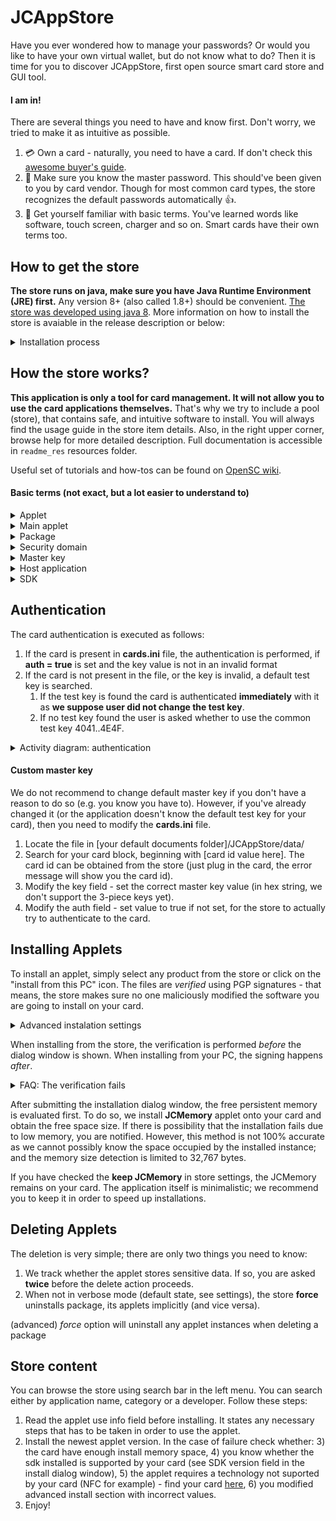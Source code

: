 # JCAppStore 

Have you ever wondered how to manage your passwords? Or would you like to have your own virtual wallet, but do not know what to do? Then it is time for you to discover JCAppStore, first open source smart card store and GUI tool.

#### I am in! ####

There are several things you need to have and know first. Don't worry, we tried to make it as 
intuitive as possible.

1. :credit_card: Own a card - naturally, you need to have a card. If don't check this 
[awesome buyer's guide](https://github.com/martinpaljak/GlobalPlatformPro/tree/master/docs/JavaCardBuyersGuide). 
2. :key: Make sure you know the master password. This should've been given to you 
by card vendor. Though for most common card types, the store recognizes the default passwords 
automatically :thumbsup:.
3. :abcd: Get yourself familiar with basic terms. You've learned words like software, touch 
screen, charger and so on. Smart cards have their own terms too.

How to get the store
-----

**The store runs on java, make sure you have Java Runtime Environment (JRE) first.** Any version 8+ 
(also called 1.8+) should be convenient. [The store was developed using java 8](https://www.oracle.com/technetwork/java/javase/downloads/jre8-downloads-2133155.html).
More information on how to install the store is avaiable in the release description or below:
<details>
   <summary>Installation process</summary>
   
#### Windows
In Releases, download the latest windows zip file. Extract contents of the zip and open it. Inside, double click 
JCAppStore-[version]-win.jar file - it is an installer that will install the store for you: follow the instructions.

You should be able to run the installer by double-clicking; if it asks for the software to run the .jar with, select JRE
from `C:\Program Files\Java\jre_[version]\bin\java.exe`.

#### Unix/Linux
For ubuntu/debian, a `.deb` package is available. Just install the package and run the application twice: for the first time using `root`:
```
$ sudo jcapp
```
The store has to change access rights for the JCAppStore sources folder. We are unable to do it when installing as we can't 
get the user name we should change the rights to. All necessary setup is done and the shell exits. Now run jcappstore again: `jcapp`

###### Universal UNIX
1. Download the tar ball for unix from the latest release and extract it.
2. Decide on where to put the application data. We recommed to choose folder such as: **/usr/share/java**
3. Inside your selected folder, create another folder called **JCAppStore** and move here all files from the package except launcher.sh file.
4. Modify **launcher.sh** file: set `DIR=path_to_the_sources`. For example: `DIR=/usr/share/java/JCAppStore`
5. Put the launcher script anywhere you like and launch the app with it. You can put it inside `/usr/bin` folder so that it is 
visible from anywhere and rename it conveniently (**jcapp**, for example). You may have to set executable rights to the launcher as follows: 
**chmod u+x launcher.sh**. It is up to you where the script is located and how the application will be launched. 
All you need to do is execute the shell script.

###### Apple OS-x
Apple is also a UNIX system. Use the guide above.

Advanced:
We are going to introduce Apple-specific .tar distribution (some GUI features), but now we are unable to build it because
we have no access to a mac computer. You can build yours version: in the `AppletStore` class, uncomment the applet-specific
lines and build the application.
</details>


How the store works?
------

**This application is only a tool for card management. It will not allow you to use the card 
applications themselves.** That's why we try to include a pool (store), that contains safe, and
intuitive software to install. You will always find the usage guide in the store item details. 
Also, in the right upper corner, browse help for more detailed description. 
Full documentation is accessible in `readme_res` resources folder.

Useful set of tutorials and how-tos can be found on [OpenSC wiki](https://github.com/OpenSC/OpenSC/wiki/Using-smart-cards-with-applications).

#### Basic terms (not exact, but a lot easier to understand to) ####
<details>
   <summary>Applet</summary>
   <p>Applet is the software running on your card. You can think of it as a synonym for application. Applet identifier is often called AID.</p>
</details>

<details>
   <summary>Main applet</summary>
   <p>Main applet is the default application running. Rarely, some applets require to be main in order to work. Most likely you will not have any applet as a main.
   <br>
   <br>Why main applet (you can skip this): if an applet isn't main, the card manager has to select the applet first before sending any applet-specific commands. 
   Some host applications may implicitly suppose that
   their applet is the main and skip the selection part. Fortunately, most hosts do selecting.</p>
</details>

<details>
   <summary>Package</summary>
   <p>Package is a context for applet. The applets or applications are installed from a package. Package can have more applets active.</p>
</details>

<details>
   <summary>Security domain</summary>
   <p>It is a card manager. It is also an applet.</p>
</details>

<details>
   <summary>Master key</summary>
   <p>The master key is not a PIN or a card password you are used to. 
   The key may be one single long sequence (minimum of 16 characters), or it can consist
   of three parts. **You need not to change the deafult master key.** The store supports one-valued keys only (which can be derived from the tree parts too).
   Master key is the key that is required from you by a card manager (security domain). Without the key, you 
   can't modify (e.g. install, delete..) the card contents. 
   More on https://github.com/martinpaljak/GlobalPlatformPro/wiki/Keys. </p>
</details>

<details>
   <summary>Host application</summary>
   <p>The applet on a card needs to communicate with something on your computer. Most applets do not have
   these hosts and thus are very difficult to use. The store does not offer such software.
   
   There are two types of host applications - with GUI (graphical) and CLI (command line).
   For CLI host applications usage see guide 'Command line'
   in the app help section (right upper corner). GUI host should be intuitive. The applet info panel in the store
   should contain more about the applet usage.</p>
</details>

<details>
   <summary>SDK</summary>
   <p>Setup development kit; a library for card software. If install fails, the cause
   may be that your card does not support the newest SDK: you can try to install with older
   SDK instead. All versions in 2.x.x form are usually supported.</p>
</details>

Authentication
-----
The card authentication is executed as follows:
1) If the card is present in **cards.ini** file, the authentication is performed, if **auth = true** is set and the key value is not in an invalid format
2) If the card is not present in the file, or the key is invalid, a default test key is searched.
    1) If the test key is found the card is authenticated **immediately** with it as **we suppose user did not change the test key**.
    2) If no test key found the user is asked whether to use the common test key 4041..4E4F.

<details>
   <summary>Activity diagram: authentication</summary>
   
   ![Authentication activity diagram](readme-res/auth-activity-diagram.png)
</details>



#### Custom master key ####

We do not recommend to change default master key if you don't have a reason to do so 
(e.g. you know you have to). However, if you've already changed it (or the application doesn't know the default test key for your card), 
then you need to modify the **cards.ini** file.

1) Locate the file in \[your default documents folder\]/JCAppStore/data/
2) Search for your card block, beginning with \[card id value here\]. The card id can be obtained from the store (just plug in the card, the error message will show you the card id).
3) Modify the key field - set the correct master key value (in hex string, we don't support the 3-piece keys yet).
4) Modify the auth field - set value to true if not set, for the store to actually try to authenticate to the card.


Installing Applets
-----
To install an applet, simply select any product from the store or click on the "install from this PC" icon. The files are _verified_
using PGP signatures - that means, the store makes sure no one maliciously modified the software you are going to install on your card.

<details>
   <summary>Advanced instalation settings</summary>
   <p>
   
   **You do not need this feature if you are not an advanced user.**
   The values that are used in the advanced settings are hexadecimal numbers. That is, valid characters are **123456789ABCDEFabcdef** only.
   
   _Applets checkboxes_: select the applet(s) to install if more available. Also, custom AID is supported.
   
   _Installation parameters_: is a value passed to the application when installing. The target applet use info section in store provides necessary information.
   
   _Force installation_: will install the applet using force. That is, any applet that would block the installation is removed first (keep this checked for reinstall). 
   
   _Custom signature file_: available when custom-installing. You can attach detached signature file to auto-verify the signature. The process requires you
   to have GPGnu installed and necessary key imported. We do not support auto-importing as we will not touch anyone's keyring.
   </p>
</details> 

When installing from the store, the verification is performed _before_ the dialog window is shown. When installing from your PC, the signing happens _after_.

<details>
   <summary>FAQ: The verification fails</summary>
   <p>
   
   **The verification is not performed**: you need to have GnuPG installed and the store needs to be able to launch it (rights restrictions).
   
   **Missing file**: something or somebody probably modified your local copy of the store. Re-download the store before proceeding.
   
   **Signature failed**: make sure you have the required key in your GnuPG keyring.

   </p>
</details> 

After submitting the installation dialog window, the free persistent memory is evaluated first. To do so, we install **JCMemory** applet onto
your card and obtain the free space size. If there is possibility that the installation fails due to low memory, you are notified. However,
this method is not 100% accurate as we cannot possibly know the space occupied by the installed instance; and the memory size detection is limited
to 32,767 bytes.

If you have checked the **keep JCMemory** in store settings, the JCMemory remains on your card. The application itself is minimalistic; we recommend
you to keep it in order to speed up installations.

Deleting Applets
-----
The deletion is very simple; there are only two things you need to know:
1) We track whether the applet stores sensitive data. If so, you are asked **twice** before the delete action proceeds.
2) When not in verbose mode (default state, see settings), the store **force** uninstalls package, its applets implicitly (and vice versa). 

 (advanced) _force_ option will uninstall any applet instances when deleting a package


Store content
-----
You can browse the store using search bar in the left menu. You can search either by application name, category or a developer. Follow these steps:

1) Read the applet use info field before installing. It states any necessary steps that has to be taken in order to use the applet.
2) Install the newest applet version. In the case of failure check whether:
    3) the card have enough install memory space,
    4) you know whether the sdk installed is supported by your card (see SDK version field in the install dialog window),
    5) the applet requires a technology not suported by your card (NFC for example) - find your card [here](https://www.fi.muni.cz/~xsvenda/jcalgtest/),
    6) you modified advanced install section with incorrect values.
6) Enjoy!    

